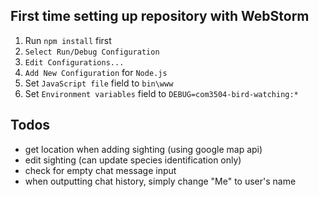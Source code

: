 ## First time setting up repository with WebStorm
1. Run `npm install` first
2. `Select Run/Debug Configuration`
3. `Edit Configurations...`
4. `Add New Configuration` for `Node.js`
5. Set `JavaScript file` field to `bin\www`
6. Set `Environment variables` field to `DEBUG=com3504-bird-watching:*`

## Todos
- get location when adding sighting (using google map api)
- edit sighting (can update species identification only)
- check for empty chat message input
- when outputting chat history, simply change "Me" to user's name

